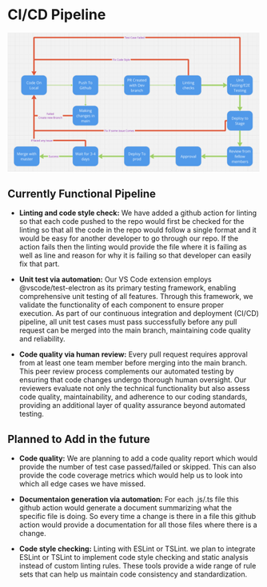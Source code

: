 # CI/CD Pipeline
![CI/CD diagram](cicd.png)

## Currently Functional Pipeline
- **Linting and code style check:**
    We have added a github action for linting so that each code pushed to the repo would first be checked for the linting so that all the code in the repo would follow a single format and it would be easy for another developer to go through our repo. If the action fails then the linting would provide the file where it is failing as well as line and reason for why it is failing so that developer can easily fix that part.

- **Unit test via automation:**
    Our VS Code extension employs @vscode/test-electron as its primary testing framework, enabling comprehensive unit testing of all features. Through this framework, we validate the functionality of each component to ensure proper execution. As part of our continuous integration and deployment (CI/CD) pipeline, all unit test cases must pass successfully before any pull request can be merged into the main branch, maintaining code quality and reliability.

- **Code quality via human review:**
    Every pull request requires approval from at least one team member before merging into the main branch. This peer review process complements our automated testing by ensuring that code changes undergo thorough human oversight. Our reviewers evaluate not only the technical functionality but also assess code quality, maintainability, and adherence to our coding standards, providing an additional layer of quality assurance beyond automated testing.



## Planned to Add in the future
- **Code quality:** 
    We are planning to add a code quality report which would provide the number of test case passed/failed or skipped. This can also provide the code coverage metrics which would help us to look into which all edge cases we have missed.

- **Documentaion generation via automation:**
    For each .js/.ts file this github action would generate a document summarizing what the specific file is doing. So every time a change is there in a file this github action would provide a documentation for all those files where there is a change.

- **Code style checking:**
    Linting with ESLint or TSLint. we plan to integrate ESLint or TSLint to implement code style checking and static analysis instead of custom linting rules. These tools provide a wide range of rule sets that can help us maintain code consistency and standardization.